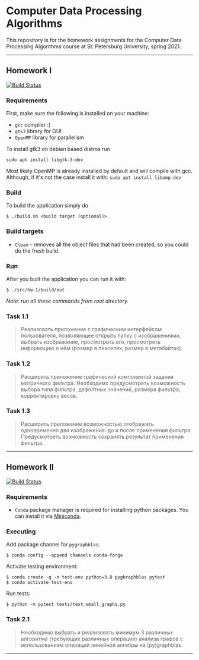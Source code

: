 # Computer Data Processing Algorithms

This repository is for the homework assignments for the Computer Data Processing Algorithms course at St. Petersburg University, spring 2021.

---

## Homework I
[![Build Status](https://travis-ci.com/bahbyega/CDPA-course-2021.svg?branch=Task-1.1)](https://travis-ci.com/bahbyega/CDPA-course-2021)


### Requirements
First, make sure the following is installed on your machine:
- `gcc` compiler :)
- `gtk3` library for GUI
- `OpenMP` library for parallelism

To install gtk3 on debian based distros run 
```
sudo apt install libgtk-3-dev
```
Most likely OpenMP is already installed by default and will compile with gcc. Although, if it's not the case install it with: `sudo apt install libomp-dev`

### Build
To build the application simply do
```
$ ./build.sh <build target (optional)>
```
### Build targets
- `Clean` - removes all the object files that had been created, so you could do the fresh build.

### Run
After you built the application you can run it with:
```
$ ./src/hw-1/build/out
```

*Note: run all these commands from root directory.*

### Task 1.1

> Реализовать приложение с графическим интерфейсом пользователя, позволяющее открыть папку с изображениями, выбрать изображение, просмотреть его, просмотреть информацию о нём (размер в пикселях, размер в мегабайтах).

### Task 1.2

> Расширить приложение графической компонентой задания матричного фильтра. Необходимо предусмотреть возможность выбора типа фильтра, дефолтных значений, размера фильтра, корректировку весов.

### Task 1.3

> Расширить приложение возможностью отображать одновременно два изображения: до и после применения фильтра. Предусмотреть возможность сохранять результат применения фильтра.

---

## Homework II
[![Build Status](https://www.travis-ci.com/bahbyega/CDPA-course-2021.svg?branch=Task-2.1)](https://www.travis-ci.com/bahbyega/CDPA-course-2021)

### Requirements
- `Conda` package manager is required for installing python packages. You can install it via [Miniconda](https://docs.conda.io/en/latest/miniconda.html).

### Executing
Add package channel for `pygraphblas`:
```
$ conda config --append channels conda-forge
```
Activate testing environment:
```
$ conda create -q -n test-env python=3.8 pyghraphblas pytest
$ conda activate test-env
```
Run tests:
```
$ python -m pytest tests/test_small_graphs.py
```

### Task 2.1

> Необходимо выбрать и реализовать минимум 3 различных алгоритма (требующих различных операций) анализа графов с использованием операций линейной алгебры на (py)graphblas.

---
